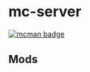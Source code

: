 # mc-server

[![mcman badge](https://img.shields.io/badge/uses-mcman-purple?logo=github)](https://github.com/ParadigmMC/mcman)

<!-- run 'mcman md' to update! -->

<!--start:mcman-server-->
<!--end:mcman-server-->

## Mods

<!--start:mcman-addons-->
<!--end:mcman-addons-->
